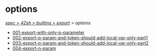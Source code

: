 # options

*[spec > 42sh > builtins > export](..) > options*

* [001-export-with-only-p-parameter](./001-export-with-only-p-parameter)
* [002-export-p-param-and-token-should-add-local-var-only-part1](./002-export-p-param-and-token-should-add-local-var-only-part1)
* [003-export-p-param-and-token-should-add-local-var-only-part2](./003-export-p-param-and-token-should-add-local-var-only-part2)
* [004-export-n-param](./004-export-n-param)
